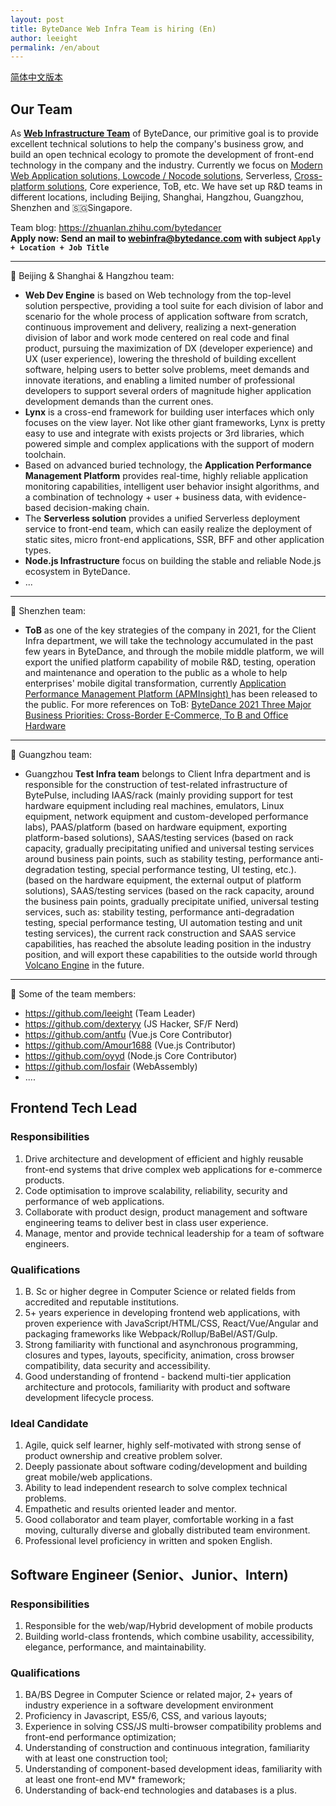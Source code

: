```yaml
---
layout: post
title: ByteDance Web Infra Team is hiring (En)
author: leeight
permalink: /en/about
---
```


[简体中文版本](/about)
## Our Team

As <u><b>Web Infrastructure Team</b></u> of ByteDance, our primitive goal is to provide excellent technical solutions to help the company's business grow, and build an open technical ecology to promote the development of front-end technology in the company and the industry. Currently we focus on [Modern Web Application solutions, Lowcode / Nocode solutions](https://zhuanlan.zhihu.com/p/88616149), Serverless, [Cross-platform solutions](https://tzxhy.github.io/2020/02/19/%E5%85%B3%E4%BA%8E%E8%B7%A8%E7%AB%AF%E6%96%B9%E6%A1%88%E7%9A%84%E8%B0%83%E7%A0%94/), Core experience, ToB, etc. We have set up R&D teams in different locations, including Beijing, Shanghai, Hangzhou, Guangzhou, Shenzhen and 🇸🇬Singapore.

Team blog: <https://zhuanlan.zhihu.com/bytedancer>  
**Apply now: Send an mail to <webinfra@bytedance.com> with subject `Apply + Location + Job Title`**

---

📖 Beijing & Shanghai & Hangzhou team:

* **Web Dev Engine** is based on Web technology from the top-level solution perspective, providing a tool suite for each division of labor and scenario for the whole process of application software from scratch, continuous improvement and delivery, realizing a next-generation division of labor and work mode centered on real code and final product, pursuing the maximization of DX (developer experience) and UX (user experience), lowering the threshold of building excellent software, helping users to better solve problems, meet demands and innovate iterations, and enabling a limited number of professional developers to support several orders of magnitude higher application development demands than the current ones.
* **Lynx** is a cross-end framework for building user interfaces which only focuses on the view layer. Not like other giant frameworks, Lynx is pretty easy to use and integrate with exists projects or 3rd libraries, which powered simple and complex applications with the support of modern toolchain.
* Based on advanced buried technology, the **Application Performance Management Platform** provides real-time, highly reliable application monitoring capabilities, intelligent user behavior insight algorithms, and a combination of technology + user + business data, with evidence-based decision-making chain.
* The **Serverless solution** provides a unified Serverless deployment service to front-end team, which can easily realize the deployment of static sites, micro front-end applications, SSR, BFF and other application types.
* **Node.js Infrastructure** focus on building the stable and reliable Node.js ecosystem in ByteDance.
* ...

---

📖 Shenzhen team:

* **ToB** as one of the key strategies of the company in 2021, for the Client Infra department, we will take the technology accumulated in the past few years in ByteDance, and through the mobile middle platform, we will export the unified platform capability of mobile R&D, testing, operation and maintenance and operation to the public as a whole to help enterprises' mobile digital transformation, currently [Application Performance Management Platform (APMInsight) ](https://datarangers.com.cn/datarangers/product/apminsight) has been released to the public. For more references on ToB: [ByteDance 2021 Three Major Business Priorities: Cross-Border E-Commerce, To B and Office Hardware](https://www.sohu.com/a/437231608_115565)

---

📖 Guangzhou team:

* Guangzhou **Test Infra team** belongs to Client Infra department and is responsible for the construction of test-related infrastructure of BytePulse, including IAAS/rack (mainly providing support for test hardware equipment including real machines, emulators, Linux equipment, network equipment and custom-developed performance labs), PAAS/platform (based on hardware equipment, exporting platform-based solutions), SAAS/testing services (based on rack capacity, gradually precipitating unified and universal testing services around business pain points, such as stability testing, performance anti-degradation testing, special performance testing, UI testing, etc.). (based on the hardware equipment, the external output of platform solutions), SAAS/testing services (based on the rack capacity, around the business pain points, gradually precipitate unified, universal testing services, such as: stability testing, performance anti-degradation testing, special performance testing, UI automation testing and unit testing services), the current rack construction and SAAS service capabilities, has reached the absolute leading position in the industry position, and will export these capabilities to the outside world through [Volcano Engine](https://www.volcengine.cn/) in the future.

---

🎄 Some of the team members:

* <https://github.com/leeight> (Team Leader)
* <https://github.com/dexteryy> (JS Hacker, SF/F Nerd)
* <https://github.com/antfu> (Vue.js Core Contributor)
* <https://github.com/Amour1688> (Vue.js Contributor)
* <https://github.com/oyyd> (Node.js Core Contributor)
* <https://github.com/losfair> (WebAssembly)
* ....

## Frontend Tech Lead

### Responsibilities
1. Drive architecture and development of efficient and highly reusable front-end systems that drive complex web applications for e-commerce products.
2. Code optimisation to improve scalability, reliability, security and performance of web applications.
3. Collaborate with product design, product management and software engineering teams to deliver best in class user experience.
4. Manage, mentor and provide technical leadership for a team of software engineers.

### Qualifications
1. B. Sc or higher degree in Computer Science or related fields from accredited and reputable institutions.
2. 5+ years experience in developing frontend web applications, with proven experience with JavaScript/HTML/CSS, React/Vue/Angular and packaging frameworks like Webpack/Rollup/BaBel/AST/Gulp.
3. Strong familiarity with functional and asynchronous programming, closures and types, layouts, specificity, animation, cross browser compatibility, data security and accessibility.
4. Good understanding of frontend - backend multi-tier application architecture and protocols, familiarity with product and software development lifecycle process.

### Ideal Candidate
1. Agile, quick self learner, highly self-motivated with strong sense of product ownership and creative problem solver.
2. Deeply passionate about software coding/development and building great mobile/web applications.
3. Ability to lead independent research to solve complex technical problems.
4. Empathetic and results oriented leader and mentor.
5. Good collaborator and team player, comfortable working in a fast moving, culturally diverse and globally distributed team environment.
6. Professional level proficiency in written and spoken English.

## Software Engineer (Senior、Junior、Intern)

### Responsibilities
1. Responsible for the web/wap/Hybrid development of mobile products
2. Building world-class frontends, which combine usability, accessibility, elegance, performance, and maintainability.

### Qualifications
1. BA/BS Degree in Computer Science or related major, 2+ years of industry experience in a software development environment
2. Proficiency in Javascript, ES5/6, CSS, and various layouts;
3. Experience in solving CSS/JS multi-browser compatibility problems and front-end performance optimization;
4. Understanding of construction and continuous integration, familiarity with at least one construction tool;
5. Understanding of component-based development ideas, familiarity with at least one front-end MV* framework;
6. Understanding of back-end technologies and databases is a plus.